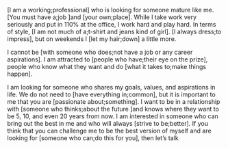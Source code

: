 [I am a working;professional] who is looking for someone mature like me. [You must have a;job ]and [your own;place]. While I take work very seriously and put in 110% at the office, I work hard and play hard. In terms of style, [I am not much of a;t-shirt and jeans kind of girl]. [I always dress;to impress], but on weekends I [let my hair;down] a little more.

I cannot be [with someone who does;not have a job or any career aspirations]. I am attracted to [people who have;their eye on the prize], people who know what they want and do [what it takes to;make things happen].

I am looking for someone who shares my goals, values, and aspirations in life. We do not need to [have everything in;common], but it is important to me that you are [passionate about;something]. I want to be in a relationship with [someone who thinks;about the future ]and knows where they want to be 5, 10, and even 20 years from now. I am interested in someone who can bring out the best in me and who will always [strive to be;better]. If you think that you can challenge me to be the best version of myself and are looking for [someone who can;do this for you], then let’s talk